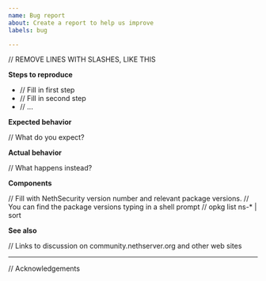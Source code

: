 ```yaml
---
name: Bug report
about: Create a report to help us improve
labels: bug

---
```


// REMOVE LINES WITH SLASHES, LIKE THIS

**Steps to reproduce**

- // Fill in first step
- // Fill in second step
- // ...

**Expected behavior**

// What do you expect?

**Actual behavior**

// What happens instead?

**Components**

// Fill with NethSecurity version number and relevant package versions. 
// You can find the package versions typing in a shell prompt
// opkg list ns-\* | sort

**See also**

// Links to discussion on community.nethserver.org and other web sites

----

// Acknowledgements
